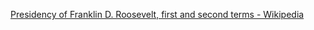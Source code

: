 ﻿[Presidency of Franklin D. Roosevelt, first and second terms - Wikipedia](https://en.wikipedia.org/wiki/Presidency_of_Franklin_D._Roosevelt,_first_and_second_terms)